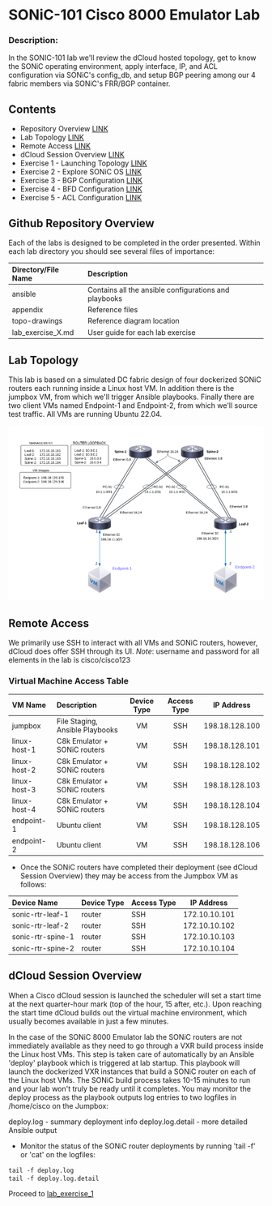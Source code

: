 # SONiC-101 Cisco 8000 Emulator Lab

### Description: 

In the SONIC-101 lab we'll review the dCloud hosted topology, get to know the SONiC operating environment, apply interface, IP, and ACL configuration via SONiC's config_db, and setup BGP peering among our 4 fabric members via SONiC's FRR/BGP container.

## Contents
* Repository Overview [LINK](#git-repository-overview)
* Lab Topology [LINK](#lab-topology)
* Remote Access [LINK](#remote-access)
* dCloud Session Overview [LINK](#dcloud-session-overview)
* Exercise 1 - Launching Topology [LINK](lab_exercise_1.md)
* Exercise 2 - Explore SONiC OS [LINK](lab_exercise_2.md)
* Exercise 3 - BGP Configuration [LINK](lab_exercise_3.md)
* Exercise 4 - BFD Configuration [LINK](lab_exercise_4.md)
* Exercise 5 - ACL Configuration [LINK](lab_exercise_5.md)

## Github Repository Overview
Each of the labs is designed to be completed in the order presented. Within each lab directory you should see several files of importance:

| Directory/File Name      | Description                                                   |
|:-------------------------|:--------------------------------------------------------------|
| ansible                  | Contains all the ansible configurations and playbooks         |
| appendix                 | Reference files                                               |
| topo-drawings            | Reference diagram location                                    |
| lab_exercise_X.md        | User guide for each lab exercise                              |


## Lab Topology

This lab is based on a simulated DC fabric design of four dockerized SONiC routers each running inside a Linux host VM. In addition there is the jumpbox VM, from which we'll trigger Ansible playbooks. Finally there are two client VMs named Endpoint-1 and Endpoint-2, from which we'll source test traffic. All VMs are running Ubuntu 22.04.

![Lab Topology](topo-drawings/sonic-101-topology.png)

## Remote Access
We primarily use SSH to interact with all VMs and SONiC routers, however, dCloud does offer SSH through its UI.
*Note*: username and password for all elements in the lab is cisco/cisco123

### Virtual Machine Access Table
| VM Name        | Description                    | Device Type | Access Type |   IP Address    |
|:---------------|:-------------------------------|:-----------:|:-----------:|:---------------:|
| jumpbox        | File Staging, Ansible Playbooks| VM          | SSH         | 198.18.128.100  |
| linux-host-1   | C8k Emulator + SONiC routers   | VM          | SSH         | 198.18.128.101  |
| linux-host-2   | C8k Emulator + SONiC routers   | VM          | SSH         | 198.18.128.102  |
| linux-host-3   | C8k Emulator + SONiC routers   | VM          | SSH         | 198.18.128.103  |
| linux-host-4   | C8k Emulator + SONiC routers   | VM          | SSH         | 198.18.128.104  |
| endpoint-1     | Ubuntu client                  | VM          | SSH         | 198.18.128.105  |
| endpoint-2     | Ubuntu client                  | VM          | SSH         | 198.18.128.106  |


* Once the SONiC routers have completed their deployment (see dCloud Session Overview) they may be access from the Jumpbox VM as follows:

| Device Name       | Device Type | Access Type |   IP Address    |                                           
|:------------------|:------------|:------------|:---------------:|                          
| sonic-rtr-leaf-1  | router      | SSH         | 172.10.10.101   |
| sonic-rtr-leaf-2  | router      | SSH         | 172.10.10.102   |
| sonic-rtr-spine-1 | router      | SSH         | 172.10.10.103   |
| sonic-rtr-spine-2 | router      | SSH         | 172.10.10.104   |

## dCloud Session Overview
When a Cisco dCloud session is launched the scheduler will set a start time at the next quarter-hour mark (top of the hour, 15 after, etc.). Upon reaching the start time dCloud builds out the virtual machine environment, which usually becomes available in just a few minutes.  

In the case of the SONiC 8000 Emulator lab the SONiC routers are not immediately available as they need to go through a VXR build process inside the Linux host VMs. This step is taken care of automatically by an Ansible 'deploy' playbook which is triggered at lab startup. This playbook will launch the dockerized VXR instances that build a SONiC router on each of the Linux host VMs. The SONiC build process takes 10-15 minutes to run and your lab won't truly be ready until it completes. You may monitor the deploy process as the playbook outputs log entries to two logfiles in /home/cisco on the Jumpbox:

deploy.log - summary deployment info
deploy.log.detail - more detailed Ansible output

* Monitor the status of the SONiC router deployments by running 'tail -f' or 'cat' on the logfiles:
```
tail -f deploy.log
tail -f deploy.log.detail
```

Proceed to [lab_exercise_1](lab_exercise_1.md)